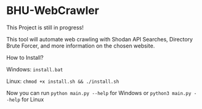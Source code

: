 # BHU-WebCrawler

This Project is still in progress!

This tool will automate web crawling with Shodan API Searches, Directory Brute Forcer, and more information on the chosen website.


How to Install?

  Windows:
    ```install.bat```
  
  Linux:
    ```chmod +x install.sh && ./install.sh```
   
  Now you can run ```python main.py --help``` for Windows or ```python3 main.py --help``` for Linux
